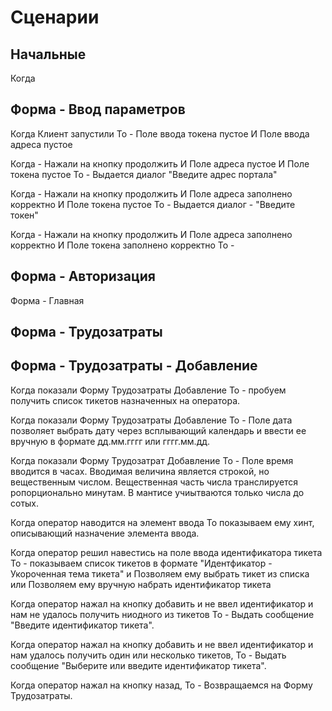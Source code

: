 # Сценарии

## Начальные

Когда 

## Форма - Ввод параметров

Когда Клиент запустили
То - Поле ввода токена пустое
И Поле ввода адреса пустое

Когда - Нажали на кнопку продолжить 
И Поле адреса пустое
И Поле токена пустое
То - Выдается диалог "Введите адрес портала"

Когда - Нажали на кнопку продолжить
И Поле адреса заполнено корректно
И Поле токена пустое
То - Выдается диалог - "Введите токен"

Когда - Нажали на кнопку продолжить
И Поле адреса заполнено корректно
И Поле токена заполнено корректно
То - 

## Форма - Авторизация

Форма - Главная

## Форма - Трудозатраты

## Форма - Трудозатраты - Добавление

Когда показали Форму Трудозатраты Добавление
То - пробуем получить список тикетов назначенных
на оператора.

Когда показали Форму Трудозатраты Добавление
То - Поле дата позволяет выбрать дату через 
всплывающий календарь и ввести ее вручную в формате 
дд.мм.гггг или гггг.мм.дд.

Когда показали Форму Трудозатрат Добавление
То - Поле время вводится в часах. Вводимая величина 
является строкой, но вещественным числом. 
Вещественная часть числа транслируется 
ропорционально минутам. В мантисе учиытваются 
только числа до сотых.

Когда оператор наводится на элемент ввода
То показываем ему хинт, описывающий 
назначение элемента ввода.

Когда оператор решил навестись на поле ввода 
идентификатора тикета 
То - показываем список тикетов в формате "Идентфикатор - Укороченная тема тикета" 
и Позволяем ему выбрать тикет из списка
или Позволяем ему вручную набрать идентификатор тикета

Когда оператор нажал на кнопку добавить 
и не ввел идентификатор и нам не удалось 
получить ниодного из тикетов
То - Выдать сообщение "Введите идентификатор тикета".

Когда оператор нажал на кнопку добавить
и не ввел идентификатор и нам удалось получить один или несколько тикетов,
То - Выдать сообщение "Выберите или введите идентификатор тикета".

Когда оператор нажал на кнопку назад,
То - Возвращаемся на Форму Трудозатраты.

